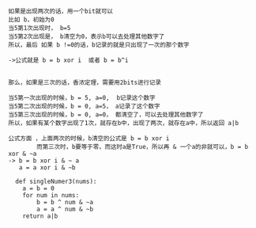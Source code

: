     如果是出现两次的话，用一个bit就可以
    比如 b，初始为0
    当5第1次出现时， b=5
    当5第2次出现是， b清空为0，表示b可以去处理其他数字了
    所以，最后 如果 b !=0的话，b记录的就是只出现了一次的那个数字
    
    ->公式就是 b = b xor i  或者 b = b^i


    那么，如果是三次的话，香浓定理，需要用2bits进行记录

    当5第一次出现的时候，b = 5, a=0,  b记录这个数字
    当5第二次出现的时候，b = 0, a=5， a记录了这个数字
    当5第三次出现的时候，b = 0, a=0， 都清空了，可以去处理其他数字了
    所以，如果有某个数字出现了1次，就存在b中，出现了两次，就存在a中，所以返回 a|b

    公式方面 ，上面两次的时候，b清空的公式是 b = b xor i
            而第三次时，b要等于零，而这时a是True，所以再 & 一个a的非就可以，b = b xor & ~a
    -> b = b xor i & ~ a
       a = a xor i & ~b

```
  def singleNumer3(nums):
    a = b = 0
    for num in nums:
        b = b ^ num & ~a
        a = a ^ num & ~b
    return a|b
```
